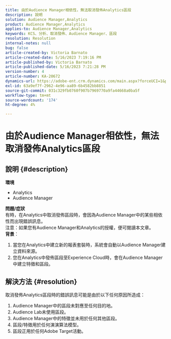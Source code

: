 ```yaml
---
title: 由於Audience Manager相依性，無法取消發佈Analytics區段
description: 說明
solution: Audience Manager,Analytics
product: Audience Manager,Analytics
applies-to: Audience Manager,Analytics
keywords: KCS、分析、取消發佈、Audience Manager、區段
resolution: Resolution
internal-notes: null
bug: false
article-created-by: Victoria Barnato
article-created-date: 5/16/2023 7:19:16 PM
article-published-by: Victoria Barnato
article-published-date: 5/16/2023 7:21:28 PM
version-number: 4
article-number: KA-20672
dynamics-url: https://adobe-ent.crm.dynamics.com/main.aspx?forceUCI=1&pagetype=entityrecord&etn=knowledgearticle&id=08620c86-1ef4-ed11-8848-6045bd006ce9
exl-id: 63a9ef7f-2962-4e96-aa89-6b4582bb8851
source-git-commit: 031c329fb0760f907b7969770a9fa44668a0ba5f
workflow-type: tm+mt
source-wordcount: '174'
ht-degree: 4%

---
```


# 由於Audience Manager相依性，無法取消發佈Analytics區段

## 說明 {#description}

<b>環境</b>
- Analytics
- Audience Manager

<b>問題/症狀</b><br>有時，在Analytics中取消發佈區段時，會因為Audience Manager中的某些相依性而出現錯誤訊息。<br>注意：如果您有Audience Manager和Analytics的授權，便可閱讀本文章。
 <br><b>背景</b>：
1. 當您在Analytics中建立新的報表套裝時，系統會自動以Audience Manager建立資料來源。
2. 您在Analytics中發佈區段至Experience Cloud時，會在Audience Manager中建立特徵和區段。



## 解決方法 {#resolution}


取消發佈Analytics區段時的錯誤訊息可能是由於以下任何原因所造成：

1. Audience Manager中的區段未對應至任何目的地。
2. Audience Lab未使用區段。
3. Audience Manager中的特徵並未用於任何其他區段。
4. 區段/特徵用於任何演演算法模型。
5. 區段正用於任何Adobe Target活動。
